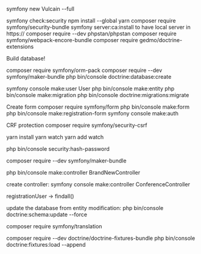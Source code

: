 symfony new Vulcain --full

symfony check:security
npm install --global yarn
composer require symfony/security-bundle
symfony server:ca:install
to have local server in https://
composer require --dev phpstan/phpstan
composer require symfony/webpack-encore-bundle
composer require gedmo/doctrine-extensions

Build database!

composer require symfony/orm-pack
composer require --dev symfony/maker-bundle
php bin/console doctrine:database:create

symfony console make:user User
php bin/console make:entity
php bin/console make:migration
php bin/console doctrine:migrations:migrate

Create form
composer require symfony/form
php bin/console make:form
php bin/console make:registration-form
symfony console make:auth

 CRF protection
 composer require symfony/security-csrf

yarn install
yarn watch
yarn add watch

php bin/console security:hash-password

composer require --dev symfony/maker-bundle

php bin/console make:controller BrandNewController

create controller:
symfony console make:controller ConferenceController

registrationUser -> findall()

update the database from entity modification:
php bin/console doctrine:schema:update --force

composer require symfony/translation

composer require --dev doctrine/doctrine-fixtures-bundle
php bin/console doctrine:fixtures:load --append